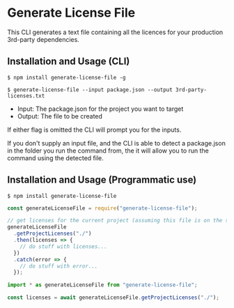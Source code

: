 # Generate License File

This CLI generates a text file containing all the licences for your production 3rd-party dependencies.

## Installation and Usage (CLI)

```
$ npm install generate-license-file -g

$ generate-license-file --input package.json --output 3rd-party-licenses.txt
```

- Input: The package.json for the project you want to target
- Output: The file to be created

If either flag is omitted the CLI will prompt you for the inputs.

If you don't supply an input file, and the CLI is able to detect a package.json in the folder you run the command from, the it will allow you to run the command using the detected file.

## Installation and Usage (Programmatic use)

```
$ npm install generate-license-file
```

```js
const generateLicenseFile = require("generate-license-file");

// get licenses for the current project (assuming this file is on the same level as the package.json)
generateLicenseFile
  .getProjectLicenses("./")
  .then(licenses => {
    // do stuff with licenses...
  })
  .catch(error => {
    // do stuff with error...
  });
```

```ts
import * as generateLicenseFile from "generate-license-file";

const licenses = await generateLicenseFile.getProjectLicenses("./");
```
